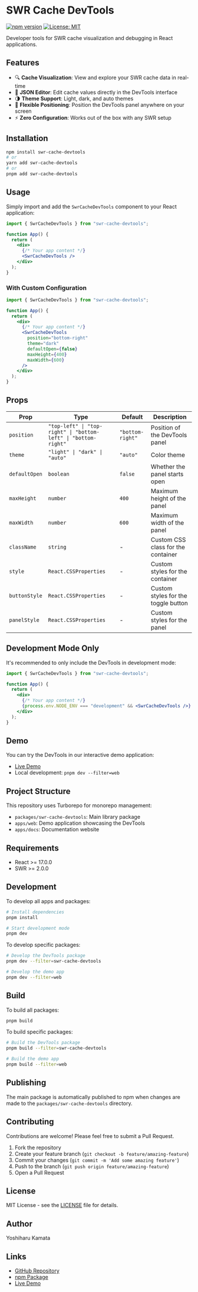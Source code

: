 # SWR Cache DevTools

[![npm version](https://badge.fury.io/js/swr-cache-devtools.svg)](https://badge.fury.io/js/swr-cache-devtools)
[![License: MIT](https://img.shields.io/badge/License-MIT-yellow.svg)](https://opensource.org/licenses/MIT)

Developer tools for SWR cache visualization and debugging in React applications.

## Features

- 🔍 **Cache Visualization**: View and explore your SWR cache data in real-time
- 🎨 **JSON Editor**: Edit cache values directly in the DevTools interface
- 🌗 **Theme Support**: Light, dark, and auto themes
- 📱 **Flexible Positioning**: Position the DevTools panel anywhere on your screen
- ⚡ **Zero Configuration**: Works out of the box with any SWR setup

## Installation

```bash
npm install swr-cache-devtools
# or
yarn add swr-cache-devtools
# or
pnpm add swr-cache-devtools
```

## Usage

Simply import and add the `SwrCacheDevTools` component to your React application:

```jsx
import { SwrCacheDevTools } from "swr-cache-devtools";

function App() {
  return (
    <div>
      {/* Your app content */}
      <SwrCacheDevTools />
    </div>
  );
}
```

### With Custom Configuration

```jsx
import { SwrCacheDevTools } from "swr-cache-devtools";

function App() {
  return (
    <div>
      {/* Your app content */}
      <SwrCacheDevTools
        position="bottom-right"
        theme="dark"
        defaultOpen={false}
        maxHeight={400}
        maxWidth={600}
      />
    </div>
  );
}
```

## Props

| Prop          | Type                                                           | Default          | Description                         |
| ------------- | -------------------------------------------------------------- | ---------------- | ----------------------------------- |
| `position`    | `"top-left" \| "top-right" \| "bottom-left" \| "bottom-right"` | `"bottom-right"` | Position of the DevTools panel      |
| `theme`       | `"light" \| "dark" \| "auto"`                                  | `"auto"`         | Color theme                         |
| `defaultOpen` | `boolean`                                                      | `false`          | Whether the panel starts open       |
| `maxHeight`   | `number`                                                       | `400`            | Maximum height of the panel         |
| `maxWidth`    | `number`                                                       | `600`            | Maximum width of the panel          |
| `className`   | `string`                                                       | -                | Custom CSS class for the container  |
| `style`       | `React.CSSProperties`                                          | -                | Custom styles for the container     |
| `buttonStyle` | `React.CSSProperties`                                          | -                | Custom styles for the toggle button |
| `panelStyle`  | `React.CSSProperties`                                          | -                | Custom styles for the panel         |

## Development Mode Only

It's recommended to only include the DevTools in development mode:

```jsx
import { SwrCacheDevTools } from "swr-cache-devtools";

function App() {
  return (
    <div>
      {/* Your app content */}
      {process.env.NODE_ENV === "development" && <SwrCacheDevTools />}
    </div>
  );
}
```

## Demo

You can try the DevTools in our interactive demo application:

- [Live Demo](https://swr-cache-devtools.vercel.app)
- Local development: `pnpm dev --filter=web`

## Project Structure

This repository uses Turborepo for monorepo management:

- `packages/swr-cache-devtools`: Main library package
- `apps/web`: Demo application showcasing the DevTools
- `apps/docs`: Documentation website

## Requirements

- React >= 17.0.0
- SWR >= 2.0.0

## Development

To develop all apps and packages:

```bash
# Install dependencies
pnpm install

# Start development mode
pnpm dev
```

To develop specific packages:

```bash
# Develop the DevTools package
pnpm dev --filter=swr-cache-devtools

# Develop the demo app
pnpm dev --filter=web
```

## Build

To build all packages:

```bash
pnpm build
```

To build specific packages:

```bash
# Build the DevTools package
pnpm build --filter=swr-cache-devtools

# Build the demo app
pnpm build --filter=web
```

## Publishing

The main package is automatically published to npm when changes are made to the `packages/swr-cache-devtools` directory.

## Contributing

Contributions are welcome! Please feel free to submit a Pull Request.

1. Fork the repository
2. Create your feature branch (`git checkout -b feature/amazing-feature`)
3. Commit your changes (`git commit -m 'Add some amazing feature'`)
4. Push to the branch (`git push origin feature/amazing-feature`)
5. Open a Pull Request

## License

MIT License - see the [LICENSE](LICENSE) file for details.

## Author

Yoshiharu Kamata

## Links

- [GitHub Repository](https://github.com/yoshi6jp/swr-cache-devtools)
- [npm Package](https://www.npmjs.com/package/swr-cache-devtools)
- [Live Demo](https://swr-cache-devtools.vercel.app)
